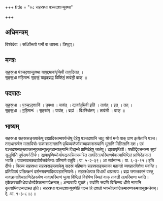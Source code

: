 +++
title = "०८ सहस्रधा पञ्चदशान्युक्था"

+++
## अधिमन्त्रम्
विश्वेदेवाः। सध्रिर्वैरूपो घर्मो वा तापसः। त्रिष्टुप्।

## मन्त्रः
स॒ह॒स्र॒धा प॑ञ्चद॒शान्यु॒क्था याव॒द्द्यावा॑पृथि॒वी ताव॒दित्तत् ।  
स॒ह॒स्र॒धा म॑हि॒मानः॑ स॒हस्रं॒ याव॒द्ब्रह्म॒ विष्ठि॑तं॒ ताव॑ती॒ वाक् ॥

## पदपाठः
स॒ह॒स्र॒धा । प॒ञ्च॒ऽद॒शानि॑ । उ॒क्था । याव॑त् । द्यावा॑पृथि॒वी इति॑ । ताव॑त् । इत् । तत् ।  
स॒ह॒स्र॒धा । म॒हि॒मानः॑ । स॒हस्र॑म् । याव॑त् । ब्रह्म॑ । विऽस्थि॑तम् । ताव॑ती । वाक् ॥

## भाष्यम्
सहस्रधा सहस्रसङ्ख्याकेषु ब्रह्मादिस्तम्बपर्यन्तेषु देहेषु पञ्चदशानि चक्षुः श्रोत्रं मनो वाक् प्राण इत्येतानि पञ्च। तदाधारत्वेन मातापित्रोः सकाशादागतानि पृथिव्यप्तेजोवाय्वाकाशरूपाणि भूतानि मिलितानि दश। एवं पञ्चदशसङ्ख्याकान्युक्थान्युत्कृष्टान्यङ्गानि विद्यन्ते प्राणिदेहेषु जातेषु। द्यावापृथिवी। षष्ठीद्विवचनस्य सुपां सुलुगिति पूर्वसवर्नदीर्घः। द्यावापृथिव्योर्यावद्यत्परिमाणमस्ति तावदित्तत्परिमाणमेवात्माधिष्ठितं प्राणिदेहजातं भवति। यावत्तावच्छब्दयोर्यत्तदेतेभ्यः परिमाणे वतुपि। पा. ५-२-३९। आ सर्वनाम्नः। पा. ६-३-९१। इति दीर्घः। किञ्च सहस्रधा सहस्रसङ्ख्याकेषु सदस्रं महिमानः सहस्रसङ्ख्याका महान्तो व्यवहारविशेषा भवन्ति। प्रतिविषयं प्रतिलक्षनं दर्शनश्रवणादिव्यवहारनिष्पत्तेः। सहस्रधेत्यत्र विधार्थे धाप्रत्ययः। ब्रह्म जगत्कारनं वस्तु यावन्नानाविधाप्राणिदेहरूपेण यावत्परिमाणं भुत्वा विष्ठितं विशेषेण स्थितं वाक् तावती तत्परिमाणा भवति। एकैकस्याभिधेयार्थस्यैकैकनामापेक्षनात्। अन्यत्रापि श्रूयते। सर्वाणि रूपणि विचिन्त्य धीरो नामानि कृत्वाभिवदन्यदास्त इति। सहस्रधा पञ्चदशान्युक्थेति पञ्च हि दशतो भवन्तीत्यादिकमारण्यकमत्रानुसन्धेयम्। ऐ. आ. १-३-८॥८॥